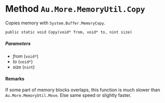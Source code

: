 # Method `Au.More.MemoryUtil.Copy`

Copies memory with `System.Buffer.MemoryCopy`.

```
public static void Copy(void* from, void* to, nint size)
```

##### Parameters

- *from*  (`void*`)
- *to*  (`void*`)
- *size*  (`nint`)

#### Remarks

If some part of memory blocks overlaps, this function is much slower than `Au.More.MemoryUtil.Move`. Else same speed or slightly faster.
